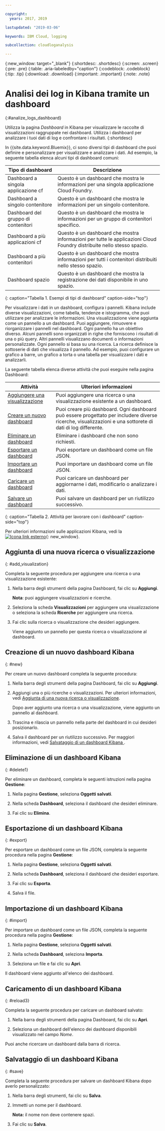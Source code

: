 ```yaml
---

copyright:
  years: 2017, 2019

lastupdated: "2019-03-06"

keywords: IBM Cloud, logging

subcollection: cloudloganalysis

---
```


{:new_window: target="_blank"}
{:shortdesc: .shortdesc}
{:screen: .screen}
{:pre: .pre}
{:table: .aria-labeledby="caption"}
{:codeblock: .codeblock}
{:tip: .tip}
{:download: .download}
{:important: .important}
{:note: .note}

# Analisi dei log in Kibana tramite un dashboard
{:#analize_logs_dashboard}

Utilizza la pagina *Dashboard* in Kibana per visualizzare le raccolte di visualizzazioni raggruppate nei dashboard. Utilizza i dashboard per analizzare i tuoi dati di log e confrontare i risultati.
{:shortdesc}

In {{site.data.keyword.Bluemix}}, ci sono diversi tipi di dashboard che puoi definire e personalizzare per visualizzare e analizzare i dati. Ad esempio, la seguente tabella elenca alcuni tipi di dashboard comuni:

| Tipo di dashboard | Descrizione |
|-------------------|-------------|
| Dashboard a singola applicazione cf | Questo è un dashboard che mostra le informazioni per una singola applicazione Cloud Foundry. |
| Dashboard a singolo contenitore  | Questo è un dashboard che mostra le informazioni per un singolo contenitore.  |
| Dashboard del gruppo di contenitori  | Questo è un dashboard che mostra le informazioni per un gruppo di contenitori specifico.  |
| Dashboard a più applicazioni cf | Questo è un dashboard che mostra informazioni per tutte le applicazioni Cloud Foundry distribuite nello stesso spazio.  | 
| Dashboard a più contenitori | Questo è un dashboard che mostra informazioni per tutti i contenitori distribuiti nello stesso spazio.  |
| Dashboard spazio | Questo è un dashboard che mostra la registrazione dei dati disponibile in uno spazio.  | 
{: caption="Tabella 1. Esempi di tipi di dashboard" caption-side="top"}

Per visualizzare i dati in un dashboard, configura i pannelli. Kibana include diverse visualizzazioni, come tabella, tendenze e istogramma, che puoi utilizzare per analizzare le informazioni. Una visualizzazione viene aggiunta come un pannello a un dashboard. Puoi aggiungere, rimuovere e riorganizzare i pannelli nel dashboard. Ogni pannello ha un obiettivo diverso. Alcuni pannelli sono organizzati in righe che forniscono i risultati di una o più query. Altri pannelli visualizzano documenti o informazioni personalizzate. Ogni pannello si basa su una ricerca. La ricerca definisce la sottoserie di dati che visualizza il pannello. Ad esempio, puoi configurare un grafico a barre, un grafico a torta o una tabella per visualizzare i dati e analizzarli.  

La seguente tabella elenca diverse attività che puoi eseguire nella pagina Dashboard:

| Attività | Ulteriori informazioni |
|------|------------------|
| [Aggiungere una visualizzazione](/docs/services/CloudLogAnalysis/kibana?topic=cloudloganalysis-analize_logs_dashboard#add_visualization) | Puoi aggiungere una ricerca o una visualizzazione esistente a un dashboard.|
| [Creare un nuovo dashboard](/docs/services/CloudLogAnalysis/kibana?topic=cloudloganalysis-analize_logs_dashboard#new) | Puoi creare più dashboard. Ogni dashboard può essere progettato per includere diverse ricerche, visualizzazioni e una sottorete di dati di log differente.  |
| [Eliminare un dashboard](/docs/services/CloudLogAnalysis/kibana?topic=cloudloganalysis-analize_logs_dashboard#delete) | Eliminare i dashboard che non sono richiesti. |
| [Esportare un dashboard](/docs/services/CloudLogAnalysis/kibana?topic=cloudloganalysis-analize_logs_dashboard#export) | Puoi esportare un dashboard come un file JSON. |
| [Importare un dashboard](/docs/services/CloudLogAnalysis/kibana?topic=cloudloganalysis-analize_logs_dashboard#import) | Puoi importare un dashboard come un file JSON. |
| [Caricare un dashboard](/docs/services/CloudLogAnalysis/kibana?topic=cloudloganalysis-analize_logs_dashboard#reload3) | Puoi caricare un dashboard per aggiornarne i dati, modificarlo o analizzare i dati. |
| [Salvare un dashboard](/docs/services/CloudLogAnalysis/kibana?topic=cloudloganalysis-analize_logs_dashboard#save) | Puoi salvare un dashboard per un riutilizzo successivo. |
{: caption="Tabella 2. Attività per lavorare con i dashboard" caption-side="top"}

Per ulteriori informazioni sulle applicazioni Kibana, vedi la [ ![Icona link esterno](../../../icons/launch-glyph.svg "Icona link esterno")](https://www.elastic.co/guide/en/kibana/5.1/index.html){: new_window}.


## Aggiunta di una nuova ricerca o visualizzazione
{: #add_visualization}

Completa la seguente procedura per aggiungere una ricerca o una visualizzazione esistente:

1. Nella barra degli strumenti della pagina Dashboard, fai clic su **Aggiungi**. 

    **Nota**: puoi aggiungere visualizzazioni e ricerche. 

2. Seleziona la scheda **Visualizzazioni** per aggiungere una visualizzazione o seleziona la scheda **Ricerche** per aggiungere una ricerca.

3. Fai clic sulla ricerca o visualizzazione che desideri aggiungere.

    Viene aggiunto un pannello per questa ricerca o visualizzazione al dashboard.

	
## Creazione di un nuovo dashboard Kibana
{: #new}

Per creare un nuovo dashboard completa la seguente procedura:

1. Nella barra degli strumenti della pagina Dashboard, fai clic su **Aggiungi**. 

2. Aggiungi una o più ricerche o visualizzazioni. Per ulteriori informazioni, vedi [Aggiunta di una nuova ricerca o visualizzazione](/docs/services/CloudLogAnalysis/kibana?topic=cloudloganalysis-analize_logs_dashboard#add_visualization).

    Dopo aver aggiunto una ricerca o una visualizzazione, viene aggiunto un pannello al dashboard.

3. Trascina e rilascia un pannello nella parte del dashboard in cui desideri posizionarlo.
 
4. Salva il dashboard per un riutilizzo successivo. Per maggiori informazioni, vedi [Salvataggio di un dashboard Kibana ](/docs/services/CloudLogAnalysis/kibana?topic=cloudloganalysis-analize_logs_dashboard#save).


## Eliminazione di un dashboard Kibana
{: #delete1}

Per eliminare un dashboard, completa le seguenti istruzioni nella pagina **Gestione**:

1. Nella pagina **Gestione**, seleziona **Oggetti salvati**.

2. Nella scheda **Dashboard**, seleziona il dashboard che desideri eliminare.

3. Fai clic su **Elimina**.

## Esportazione di un dashboard Kibana
{: #export}

Per esportare un dashboard come un file JSON, completa la seguente procedura nella pagina **Gestione**:

1. Nella pagina **Gestione**, seleziona **Oggetti salvati**.

2. Nella scheda **Dashboard**, seleziona il dashboard che desideri esportare.

3. Fai clic su **Esporta**.

4. Salva il file.

## Importazione di un dashboard Kibana
{: #import}

Per importare un dashboard come un file JSON, completa la seguente procedura nella pagina **Gestione**:

1. Nella pagina **Gestione**, seleziona **Oggetti salvati**.

2. Nella scheda **Dashboard**, seleziona **Importa**.

3. Seleziona un file e fai clic su **Apri**.

Il dashboard viene aggiunto all'elenco dei dashboard.

## Caricamento di un dashboard Kibana
{: #reload3}

Completa la seguente procedura per caricare un dashboard salvato:

1. Nella barra degli strumenti della pagina Dashboard, fai clic su **Apri**.

2. Seleziona un dashboard dell'elenco dei dashboard disponibili visualizzato nel campo *Nome*.

Puoi anche ricercare un dashboard dalla barra di ricerca.

## Salvataggio di un dashboard Kibana
{: #save}

Completa la seguente procedura per salvare un dashboard Kibana dopo averlo personalizzato:

1. Nella barra degli strumenti, fai clic su **Salva**.

2. Immetti un nome per il dashboard.

    **Nota:** il nome non deve contenere spazi.

3. Fai clic su **Salva**.





